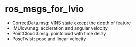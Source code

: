 # ros_msgs_for_lvio
- CorrectData.msg: VINS state except the depth of feature
- IMUlow.msg: accleration and angular velocity
- PointCloud3.msg: pointcloud with time delay
- PoseTwist: pose and linear velocity
